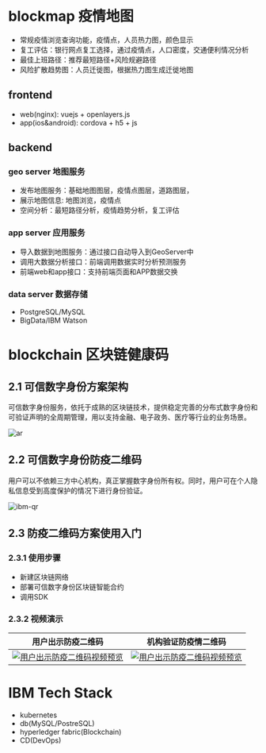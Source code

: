 # blockmap 疫情地图

- 常规疫情浏览查询功能，疫情点，人员热力图，颜色显示
- 复工评估：银行网点复工选择，通过疫情点，人口密度，交通便利情况分析
- 最佳上班路径：推荐最短路径+风险规避路径
- 风险扩散趋势图：人员迁徙图，根据热力图生成迁徙地图

## frontend
- web(nginx):
    vuejs + openlayers.js
- app(ios&android):
    cordova + h5 + js

## backend
### geo server 地图服务
- 发布地图服务：基础地图图层，疫情点图层，道路图层，
- 展示地图信息: 地图浏览，疫情点
- 空间分析：最短路径分析，疫情趋势分析，复工评估
  
### app server 应用服务
- 导入数据到地图服务：通过接口自动导入到GeoServer中
- 调用大数据分析接口：前端调用数据实时分析预测服务
- 前端web和app接口：支持前端页面和APP数据交换
  

### data server 数据存储
- PostgreSQL/MySQL
- BigData/IBM Watson

# blockchain 区块链健康码


## 2.1 可信数字身份方案架构

可信数字身份服务，依托于成熟的区块链技术，提供稳定完善的分布式数字身份和可验证声明的全周期管理，用以支持金融、电子政务、医疗等行业的业务场景。

![ar](https://github.com/luoweb/blockmap/blob/master/res/ar.png)

## 2.2 可信数字身份防疫二维码

用户可以不依赖三方中心机构，真正掌握数字身份所有权。同时，用户可在个人隐私信息受到高度保护的情况下进行身份验证。

![ibm-qr](https://github.com/luoweb/blockmap/blob/master/res/ibm-qr.png)

## 2.3 防疫二维码方案使用入门

### 2.3.1 使用步骤

- 新建区块链网络
- 部署可信数字身份区块链智能合约
- 调用SDK

### 2.3.2 视频演示

|                   用户出示防疫二维码                    |                     机构验证防疫情二维码                     |
| :-----------------------------------------------------: | :----------------------------------------------------------: |
| [![用户出示防疫二维码视频预览](https://github.com/luoweb/blockmap/blob/master/res/show.jpg)](http://q8mix8qp7.bkt.clouddn.com/show.mp4)| [![用户出示防疫二维码视频预览](https://github.com/luoweb/blockmap/blob/master/res/verify.jpg)](http://q8mix8qp7.bkt.clouddn.com/verification.mp4) |


# IBM Tech Stack
- kubernetes
- db(MySQL/PostreSQL)
- hyperledger fabric(Blockchain)
- CD(DevOps)